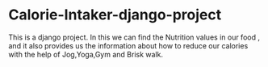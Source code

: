 # Calorie-Intaker-django-project
This is a django project. In this we can find the Nutrition values in our food , and it also provides us the information about how  to reduce our calories with the help of Jog,Yoga,Gym and Brisk walk.
